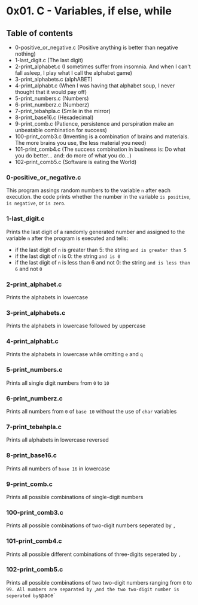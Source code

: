 # 0x01. C - Variables, if else, while

## Table of contents 
* 0-positive_or_negative.c (Positive anything is better than negative nothing)
* 1-last_digit.c (The last digit)
* 2-print_alphabet.c (I sometimes suffer from insomnia. And when I can't fall asleep, I play what I call the alphabet game)
* 3-print_alphabets.c (alphABET)
* 4-print_alphabt.c (When I was having that alphabet soup, I never thought that it would pay off)
* 5-print_numbers.c (Numbers)
* 6-print_numberz.c (Numberz)
* 7-print_tebahpla.c (Smile in the mirror)
* 8-print_base16.c (Hexadecimal)
* 9-print_comb.c (Patience, persistence and perspiration make an unbeatable combination for success)
* 100-print_comb3.c (Inventing is a combination of brains and materials. The more brains you use, the less material you need)
* 101-print_comb4.c (The success combination in business is: Do what you do better... and: do more of what you do...)
* 102-print_comb5.c (Software is eating the World)

### 0-positive_or_negative.c
This program assings random numbers to the variable `n` after each execution. the code prints whether the number in the variable `is positive`, `is negative`, or `is zero`.

### 1-last_digit.c
Prints the last digit of a randomly generated number and assigned to the variable `n` after the program is executed and tells:
* if the last digit of `n` is greater than 5: the string `and is greater than 5`
* if the last digit of `n` is 0: the string `and is 0`
* if the last digit of `n` is less than 6 and not 0: the string `and is less than 6` and not `0`

### 2-print_alphabet.c
Prints the alphabets in lowercase

### 3-print_alphabets.c
Prints the alphabets in lowercase followed by uppercase

### 4-print_alphabt.c
Prints the alphabets in lowercase while omitting `e` and `q`

### 5-print_numbers.c
Prints all single digit numbers from `0` to `10`

### 6-print_numberz.c
Prints all numbers from `0` of `base 10` without the use of `char` variables

###  7-print_tebahpla.c
Prints all alphabets in lowercase reversed

### 8-print_base16.c
Prints all numbers of `base 16` in lowercase

### 9-print_comb.c
Prints all possible combinations of single-digit numbers

### 100-print_comb3.c
Prints all possible combinations of two-digit numbers seperated by `,`

### 101-print_comb4.c
Prints all possible different combinations of three-digits seperated by `,`

### 102-print_comb5.c
Prints all possible combinations of two two-digit numbers ranging from `0` to `99.
All numbers are separated by `,` and the two two-digit number is seperated by `space`
